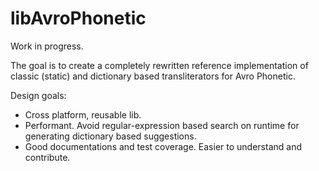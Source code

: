# libAvroPhonetic

Work in progress.

The goal is to create a completely rewritten reference implementation of classic (static) and dictionary based transliterators for Avro Phonetic.

Design goals:
- Cross platform, reusable lib.
- Performant. Avoid regular-expression based search on runtime for generating dictionary based suggestions.
- Good documentations and test coverage. Easier to understand and contribute.
